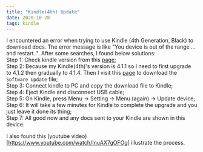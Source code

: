 ```yaml
---
title: "Kindle(4th) Update"
date: 2020-10-28 
tags: kindle
---
```


I encountered an error when trying to use Kindle (4th Generation, Black) to download docs. The error message is like "You device is out of the range ... and restart..". After some searches, I found below solutions:  
Step 1: Check kindle version from this [page](https://www.amazon.com/gp/help/customer/display.html?nodeId=GKMQC26VQQMM8XSW);  
Step 2: Because my Kindle(4th)'s version is 4.1.1 so I need to first upgrade to 4.1.2 then gradually to 4.1.4. Then I visit this [page](https://www.amazon.com/gp/help/customer/display.html?nodeId=GX3VVAQS4DYDE5KE#GUID-4C9EFFF2-2B4E-4DB8-997D-6DC9B3566220__SECTION_5EB1B42C0CCF40E5A0DD8E64F7AAEF8A) to download the `Software Update` file;  
Step 3: Connect kindle to PC and copy the download file to Kindle;  
Step 4: Eject Kindle and disconnect USB cable;  
Step 5: On Kindle, press Menu -> Setting -> Menu (again) -> Update device;  
Step 6: It will take a few minutes for Kindle to complete the upgrade and you just leave it done its thing;  
Step 7: All good now and any docs sent to your Kindle are shown in this device.  

I also found this (youtube video)[https://www.youtube.com/watch/InuAX7gOFOg] illustrate the process. 

